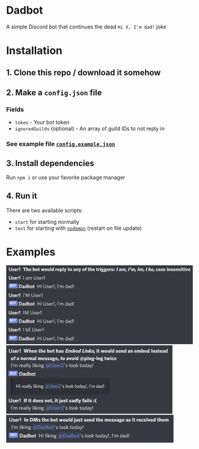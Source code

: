 # Dadbot

A simple Discord bot that continues the dead `Hi X, I'm dad!` joke

# Installation

## 1. Clone this repo / download it somehow

## 2. Make a `config.json` file

### Fields

- `token` - Your bot token
- `ignoredGuilds` (optional) - An array of guild IDs to not reply in

### See example file [`config.example.json`](./config.example.json)

## 3. Install dependencies

Run `npm i` or use your favorite package manager

## 4. Run it

There are two available scripts:

- `start` for starting normally
- `test` for starting with [`nodemon`](https://github.com/remy/nodemon) (restart on file update)

# Examples

![Different triggers](assets/triggers.png)
![In servers](assets/server.png)
![In DMs](assets/direct.png)

